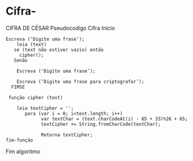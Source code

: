 # Cifra-
CIFRA DE CÉSAR
Pseudocodigo  Cifra
Inicio

	Escreva (‘Digite uma frase’);
  		leia (text)
	   se (text não estiver vazio) então
	     cipher();
	   Senão 

		Escreva ('Digite uma frase’);

		Escreva (‘Digite uma frase para criptografar’);
	  FIMSE

	 função cipher (text)

	    leia textCipher = '';
	       para (var i = 0; i<text.length; i++)
                 var textChar = (text.charCodeAt(i) - 65 + 33)%26 + 65;
                 textCipher += String.fromCharCode(textChar);

                 Retorna textCipher;
	fim-função


Fim algoritmo

